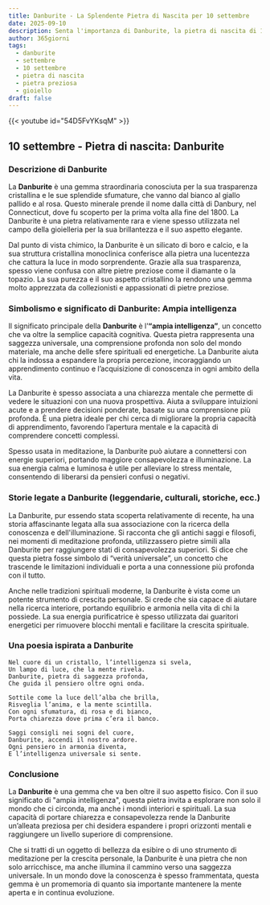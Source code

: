 ```yaml
---
title: Danburite - La Splendente Pietra di Nascita per 10 settembre
date: 2025-09-10
description: Senta l'importanza di Danburite, la pietra di nascita di 10 settembre che simboleggia Ampia intelligenza. Lasci che la sua bellezza e il suo significato illuminino la sua giornata.
author: 365giorni
tags:
  - danburite
  - settembre
  - 10 settembre
  - pietra di nascita
  - pietra preziosa
  - gioiello
draft: false
---
```


{{< youtube id="54D5FvYKsqM" >}}

## 10 settembre - Pietra di nascita: Danburite

### Descrizione di Danburite

La **Danburite** è una gemma straordinaria conosciuta per la sua trasparenza cristallina e le sue splendide sfumature, che vanno dal bianco al giallo pallido e al rosa. Questo minerale prende il nome dalla città di Danbury, nel Connecticut, dove fu scoperto per la prima volta alla fine del 1800. La Danburite è una pietra relativamente rara e viene spesso utilizzata nel campo della gioielleria per la sua brillantezza e il suo aspetto elegante.

Dal punto di vista chimico, la Danburite è un silicato di boro e calcio, e la sua struttura cristallina monoclinica conferisce alla pietra una lucentezza che cattura la luce in modo sorprendente. Grazie alla sua trasparenza, spesso viene confusa con altre pietre preziose come il diamante o la topazio. La sua purezza e il suo aspetto cristallino la rendono una gemma molto apprezzata da collezionisti e appassionati di pietre preziose.

### Simbolismo e significato di Danburite: Ampia intelligenza

Il significato principale della **Danburite** è l’**“ampia intelligenza”**, un concetto che va oltre la semplice capacità cognitiva. Questa pietra rappresenta una saggezza universale, una comprensione profonda non solo del mondo materiale, ma anche delle sfere spirituali ed energetiche. La Danburite aiuta chi la indossa a espandere la propria percezione, incoraggiando un apprendimento continuo e l’acquisizione di conoscenza in ogni ambito della vita.

La Danburite è spesso associata a una chiarezza mentale che permette di vedere le situazioni con una nuova prospettiva. Aiuta a sviluppare intuizioni acute e a prendere decisioni ponderate, basate su una comprensione più profonda. È una pietra ideale per chi cerca di migliorare la propria capacità di apprendimento, favorendo l’apertura mentale e la capacità di comprendere concetti complessi.

Spesso usata in meditazione, la Danburite può aiutare a connettersi con energie superiori, portando maggiore consapevolezza e illuminazione. La sua energia calma e luminosa è utile per alleviare lo stress mentale, consentendo di liberarsi da pensieri confusi o negativi.

### Storie legate a Danburite (leggendarie, culturali, storiche, ecc.)

La Danburite, pur essendo stata scoperta relativamente di recente, ha una storia affascinante legata alla sua associazione con la ricerca della conoscenza e dell'illuminazione. Si racconta che gli antichi saggi e filosofi, nei momenti di meditazione profonda, utilizzassero pietre simili alla Danburite per raggiungere stati di consapevolezza superiori. Si dice che questa pietra fosse simbolo di “verità universale”, un concetto che trascende le limitazioni individuali e porta a una connessione più profonda con il tutto.

Anche nelle tradizioni spirituali moderne, la Danburite è vista come un potente strumento di crescita personale. Si crede che sia capace di aiutare nella ricerca interiore, portando equilibrio e armonia nella vita di chi la possiede. La sua energia purificatrice è spesso utilizzata dai guaritori energetici per rimuovere blocchi mentali e facilitare la crescita spirituale.

### Una poesia ispirata a Danburite

```
Nel cuore di un cristallo, l’intelligenza si svela,  
Un lampo di luce, che la mente rivela.  
Danburite, pietra di saggezza profonda,  
Che guida il pensiero oltre ogni onda.

Sottile come la luce dell’alba che brilla,  
Risveglia l’anima, e la mente scintilla.  
Con ogni sfumatura, di rosa e di bianco,  
Porta chiarezza dove prima c’era il banco.

Saggi consigli nei sogni del cuore,  
Danburite, accendi il nostro ardore.  
Ogni pensiero in armonia diventa,  
E l’intelligenza universale si sente.
```

### Conclusione

La **Danburite** è una gemma che va ben oltre il suo aspetto fisico. Con il suo significato di "ampia intelligenza", questa pietra invita a esplorare non solo il mondo che ci circonda, ma anche i mondi interiori e spirituali. La sua capacità di portare chiarezza e consapevolezza rende la Danburite un’alleata preziosa per chi desidera espandere i propri orizzonti mentali e raggiungere un livello superiore di comprensione.

Che si tratti di un oggetto di bellezza da esibire o di uno strumento di meditazione per la crescita personale, la Danburite è una pietra che non solo arricchisce, ma anche illumina il cammino verso una saggezza universale. In un mondo dove la conoscenza è spesso frammentata, questa gemma è un promemoria di quanto sia importante mantenere la mente aperta e in continua evoluzione.